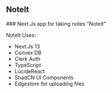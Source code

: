 <h2>NoteIt</h2>
### Next.Js app for taking notes "NoteIt"

NoteIt Uses:

- Next.Js 13
- Convex DB
- Clerk Auth
- TypeScript
- LucideReact
- ShadCN UI Components
- Edgestore for uploading files
